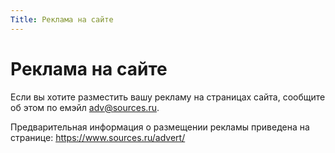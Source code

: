 ```yaml
---
Title: Реклама на сайте
---
```



Реклама на сайте
================

Если вы хотите разместить вашу рекламу на страницах сайта, сообщите об
этом по емэйл adv@sources.ru.

Предварительная информация о размещении рекламы приведена на странице:
<https://www.sources.ru/advert/>
